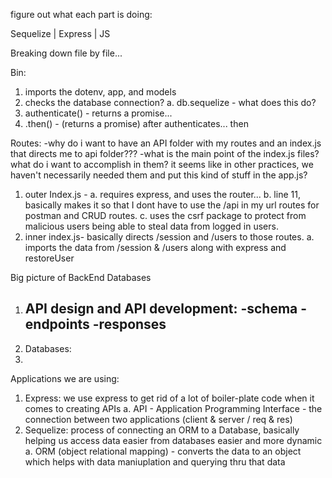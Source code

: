 figure out what each part is doing:

Sequelize |  Express | JS 


Breaking down file by file...

Bin:
1. imports the dotenv, app, and models
2. checks the database connection? 
    a. db.sequelize - what does this do?
3. authenticate() - returns a promise... 
4. .then() - (returns a promise) after authenticates... then 



Routes:
-why do i want to have an API folder with my routes and an index.js that directs me to api folder???
-what is the main point of the index.js files? what do i want to accomplish in them? it seems like in other practices, we haven't necessarily needed them and put this kind of stuff in the app.js? 
1. outer Index.js - 
    a. requires express, and uses the router...
    b. line 11, basically makes it so that I dont have to use the /api in my url routes for postman and CRUD routes.
    c. uses the csrf package to protect from malicious users being able to steal data from logged in users. 
2. inner index.js- basically directs /session and /users to those routes.
    a. imports the data from /session & /users along with express and restoreUser








Big picture of BackEnd Databases
1. API design and API development:
    -schema
    -endpoints
    -responses
    -
2. Databases:
3. 


Applications we are using:
1. Express: we use express to get rid of a lot of boiler-plate code when it comes to creating APIs
    a. API - Application Programming Interface - the connection between two applications (client & server / req & res)
2. Sequelize: process of connecting an ORM to a Database, basically helping us access data easier from databases easier and more dynamic
    a. ORM (object relational mapping) - converts the data to an object which helps with data maniuplation and querying thru that data
